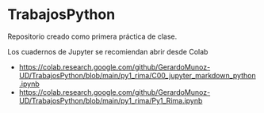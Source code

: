 # TrabajosPython

Repositorio creado como primera práctica de clase.

Los cuadernos de Jupyter se recomiendan abrir desde Colab

* https://colab.research.google.com/github/GerardoMunoz-UD/TrabajosPython/blob/main/py1_rima/C00_jupyter_markdown_python.ipynb
* https://colab.research.google.com/github/GerardoMunoz-UD/TrabajosPython/blob/main/py1_rima/Py1_Rima.ipynb
